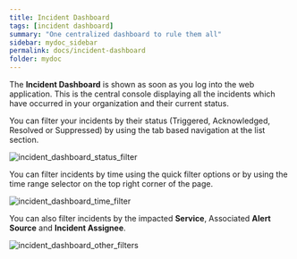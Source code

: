 ```yaml
---
title: Incident Dashboard
tags: [incident dashboard]
summary: "One centralized dashboard to rule them all"
sidebar: mydoc_sidebar
permalink: docs/incident-dashboard
folder: mydoc
---
```


The **Incident Dashboard** is shown as soon as you log into the web application. This is the central console displaying all the incidents which have occurred in your organization and their current status.

You can filter your incidents by their status (Triggered, Acknowledged, Resolved or Suppressed) by using the tab based navigation at the list section.

![incident_dashboard_status_filter](images/incident_dashboard_status_filter.png)

You can filter incidents by time using the quick filter options or by using the time range selector on the top right corner of the page.

![incident_dashboard_time_filter](images/incident_dashboard_time_filter.png)

You can also filter incidents by the impacted **Service**, Associated **Alert Source** and **Incident Assignee**.

![incident_dashboard_other_filters](images/incident_dashboard_other_filters.png)